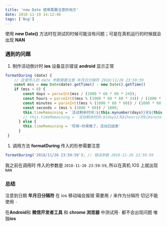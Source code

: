 ```yaml
---
title: 'new Date 使用需要注意的地方'
date: 2018-11-19 14:12:48
tags: ['Bug']
---
```


使用 **new Date()** 方法时在测试的时候可能没有问题；可是在真机运行的时候就会出现 **NAN**

<!--more-->

### 遇到的问题

1. 制作活动倒计时 **ios** 设备显示错误 **android** 显示正常

```javascript
formatDuring (date) {
    // 这里传入的 date 参数需要注意 年月日分隔符 2018/11/26 23:59:59
    const mss = new Date(date).getTime() - new Date().getTime()
    if (mss > 0) {
        const days = parseInt(mss / (1000 * 60 * 60 * 24));
        const hours = parseInt((mss % (1000 * 60 * 60 * 24)) / (1000 * 60 * 60));
        const minutes = parseInt((mss % (1000 * 60 * 60)) / (1000 * 60));
        const seconds = (mss % (1000 * 60)) / 1000;
        this.timeRemaining = `活动剩余时间:${this.mynumber(days)}天${this.mynumber(hours)}时${this.mynumber(minutes)}分${this.mynumber(Math.floor(seconds))}秒`;
        // this.timeRemaining = `活动剩余时间:${days}天${hours}时${minutes}分${Math.floor(seconds)}秒`;
      } else {
        this.timeRemaining = '哎呀~你来晚了，活动已结束'
      }
 }
```

1. 调用方法 **formatDuring** 传入的形参需要注意

```javascript
formatDuring('2018/11/26 23:59:59'); // 错误参数 2018-11-26 23:59:59
```

我之前在调用时 传入的参数是 `2018-11-26 23:59:59`, 所以在真机 IOS 上就出现 `NAN`

### 总结

注意到日期 **年月日分隔符** 在 ios 移动端会报错 需要用 `/` 来作为分隔符 切记不能使用 `-`

在**Android**和 **微信开发者工具** 和 **chrome 浏览器** 中测试用`-` 都不会出现问题 唯独**ios**

